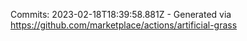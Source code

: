 Commits: 2023-02-18T18:39:58.881Z - Generated via https://github.com/marketplace/actions/artificial-grass
<br>
